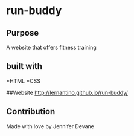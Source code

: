 # run-buddy


## Purpose 
  A website that offers fitness training
  
  ## built with 
  *HTML
  *CSS
  
  ##Website
  http://lernantino.github.io/run-buddy/
  
  ## Contribution
  Made with love by Jennifer Devane
